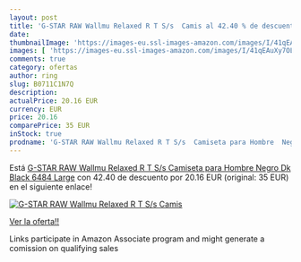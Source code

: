 ```yaml
---
layout: post
title: 'G-STAR RAW Wallmu Relaxed R T S/s  Camis al 42.40 % de descuento'
date: 
thumbnailImage: 'https://images-eu.ssl-images-amazon.com/images/I/41qEAuXy7OL._SL200_.jpg'
images: [ 'https://images-eu.ssl-images-amazon.com/images/I/41qEAuXy7OL._SL200_.jpg' ]
comments: true
category: ofertas
author: ring
slug: B0711C1N7Q
description:
actualPrice: 20.16 EUR
currency: EUR
price: 20.16
comparePrice: 35 EUR
inStock: true
prodname: 'G-STAR RAW Wallmu Relaxed R T S/s  Camiseta para Hombre  Negro  Dk Black 6484   Large'
---
```


Está [G-STAR RAW Wallmu Relaxed R T S/s  Camiseta para Hombre  Negro  Dk Black 6484   Large](https://www.amazon.es/dp/B0711C1N7Q/?tag=tolees-21) con 42.40 de descuento por 20.16 EUR (original: 35 EUR) en el siguiente enlace!

[![G-STAR RAW Wallmu Relaxed R T S/s  Camis](https://images-eu.ssl-images-amazon.com/images/I/41qEAuXy7OL._SL200_.jpg)](https://www.amazon.es/dp/B0711C1N7Q/?tag=tolees-21)

[Ver la oferta!!](https://www.amazon.es/dp/B0711C1N7Q/?tag=tolees-21)

Links participate in Amazon Associate program and might generate a comission on qualifying sales


